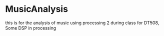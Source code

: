# MusicAnalysis
this is for the analysis of music using processing 2 during class for DT508, Some DSP in processing
